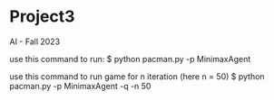 # Project3
AI - Fall 2023


use this command to run:
$ python pacman.py -p MinimaxAgent

use this command to run game for n iteration (here n = 50)
$ python pacman.py -p MinimaxAgent -q -n 50
